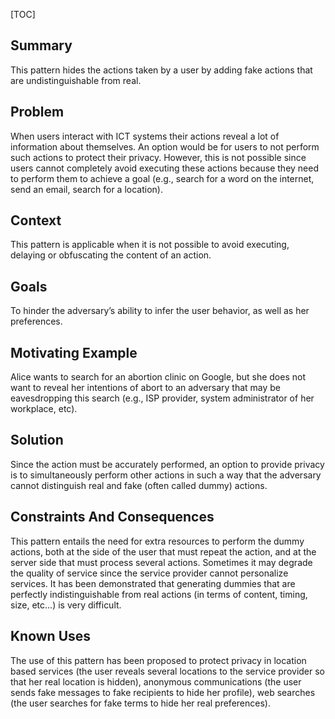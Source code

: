 [TOC]


## Summary

This pattern hides the actions taken by a user by adding fake actions
that are undistinguishable from real.
## Problem

When users interact with ICT systems their actions reveal a lot of
information about themselves. An option would be for users to not
perform such actions to protect their privacy. However, this is not
possible since users cannot completely avoid executing these actions
because they need to perform them to achieve a goal (e.g., search for
a word on the internet, send an email, search for a location).
## Context

This pattern is applicable when it is not possible to avoid executing,
delaying or obfuscating the content of an action.
## Goals

To hinder the adversary’s ability to infer the user behavior, as well
as her preferences.
## Motivating Example

Alice wants to search for an abortion clinic on Google, but she does
not want to reveal her intentions of abort to an adversary that may be
eavesdropping this search (e.g., ISP provider, system administrator of
her workplace, etc).
## Solution

Since the action must be accurately performed, an option to provide
privacy is to simultaneously perform other actions in such a way that
the adversary cannot distinguish real and fake (often called dummy)
actions.
## Constraints And Consequences

This pattern entails the need for extra resources to perform the dummy
actions, both at the side of the user that must repeat the action, and
at the server side that must process several actions. Sometimes it may
degrade the quality of service since the service provider cannot
personalize services. It has been demonstrated that generating dummies
that are perfectly indistinguishable from real actions (in terms of
content, timing, size, etc...) is very difficult.
## Known Uses

The use of this pattern has been proposed to protect privacy in
location based services (the user reveals several locations to the
service provider so that her real location is hidden), anonymous
communications (the user sends fake messages to fake recipients to
hide her profile), web searches (the user searches for fake terms to
hide her real preferences).